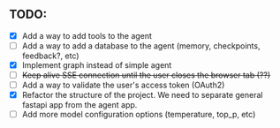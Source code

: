 ## TODO:

 - [x] Add a way to add tools to the agent
 - [ ] Add a way to add a database to the agent (memory, checkpoints, feedback?, etc)
 - [x] Implement graph instead of simple agent
 - [ ] 	~~Keep alive SSE connection until the user closes the browser tab (??)~~
 - [ ] Add a way to validate the user's access token (OAuth2)
 - [x] Refactor the structure of the project. We need to separate general fastapi app from the agent app.
 - [ ] Add more model configuration options (temperature, top_p, etc)